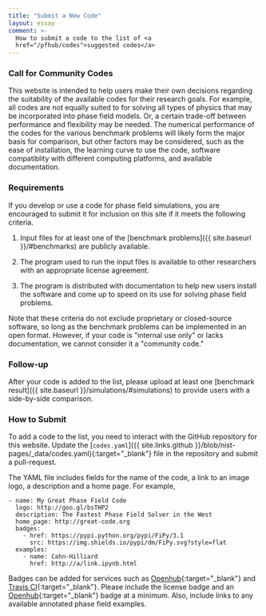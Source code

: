 ```yaml
---
title: "Submit a New Code"
layout: essay
comment: >-
  How to submit a code to the list of <a
  href="/pfhub/codes">suggested codes</a>
---
```


### Call for Community Codes

This website is intended to help users make their own decisions regarding
the suitability of the available codes for their research goals. For example,
all codes are not equally suited to for solving all types of physics that may
be incorporated into phase field models.  Or, a certain trade-off between
performance and flexibility may be needed.  The numerical performance of the codes
for the various benchmark problems will likely form the major basis for
comparison, but other factors may be considered, such as the ease of installation,
the learning curve to use the code, software compatiblity with different computing
platforms, and available documentation.

### Requirements

If you develop or use a code for phase field simulations, you are
encouraged to submit it for inclusion on this site if it meets the
following criteria.

  1. Input files for at least one of the [benchmark problems]({{
     site.baseurl }}/#benchmarks) are publicly available.

  2. The program used to run the input files is available to other
     researchers with an appropriate license agreement.

  3. The program is distributed with documentation to help new users
     install the software and come up to speed on its use for solving
     phase field problems.

Note that these criteria do not exclude proprietary or closed-source
software, so long as the benchmark problems can be implemented in an
open format.  However, if your code is "internal use only" or lacks
documentation, we cannot consider it a "community code."

### Follow-up

After your code is added to the list, please upload at least one
[benchmark result]({{ site.baseurl }}/simulations/#simulations) to
provide users with a side-by-side comparison.

### How to Submit

To add a code to the list, you need to interact with the GitHub repository
for this website.  Update the [`codes.yaml`]({{
site.links.github }}/blob/nist-pages/_data/codes.yaml){:target="_blank"}
file in the repository and submit a pull-request.

The YAML file includes fields for the name of the code, a link to an
image logo, a description and a home page. For example,

    - name: My Great Phase Field Code
      logo: http://goo.gl/bsTHP2
      description: The Fastest Phase Field Solver in the West
      home_page: http://great-code.org
      badges:
        - href: https://pypi.python.org/pypi/FiPy/3.1
          src: https://img.shields.io/pypi/dm/FiPy.svg?style=flat
      examples:
        - name: Cahn-Hilliard
          href: http://a/link.ipynb.html

Badges can be added for services such as
[Openhub](https://www.openhub.net){:target="_blank"} and
[Travis CI](https://travis-ci.org){:target="_blank"}. Please include
the license badge and an
[Openhub](https://www.openhub.net){:target="_blank"} badge at a
minimum. Also, include links to any available annotated phase field
examples.
